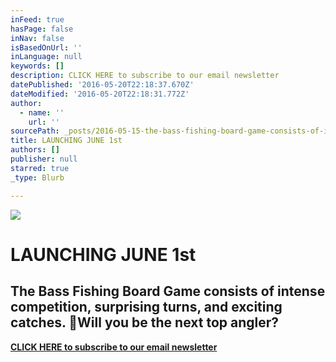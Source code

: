 ```yaml
---
inFeed: true
hasPage: false
inNav: false
isBasedOnUrl: ''
inLanguage: null
keywords: []
description: CLICK HERE to subscribe to our email newsletter
datePublished: '2016-05-20T22:18:37.670Z'
dateModified: '2016-05-20T22:18:31.772Z'
author:
  - name: ''
    url: ''
sourcePath: _posts/2016-05-15-the-bass-fishing-board-game-consists-of-intense-competition.md
title: LAUNCHING JUNE 1st
authors: []
publisher: null
starred: true
_type: Blurb

---
```

![](https://the-grid-user-content.s3-us-west-2.amazonaws.com/8e41bca3-4bd4-47bf-b1d2-ac1a4fcbfc37.jpg)

# LAUNCHING JUNE 1st

## The Bass Fishing Board Game consists of intense competition, surprising turns, and exciting catches. Will you be the next top angler?

[**CLICK HERE to subscribe to our email newsletter**][0]

[0]: http://eepurl.com/b1XUBn